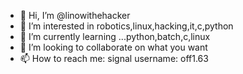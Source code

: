 - 👋 Hi, I’m @linowithehacker
- 👀 I’m interested in robotics,linux,hacking,it,c,python
- 🌱 I’m currently learning ...python,batch,c,linux
- 💞️ I’m looking to collaborate on what you want
- 📫 How to reach me: signal username: off1.63

<!---
linowithehacker/linowithehacker is a ✨ special ✨ repository because its `README.md` (this file) appears on your GitHub profile.
You can click the Preview link to take a look at your changes.
--->

